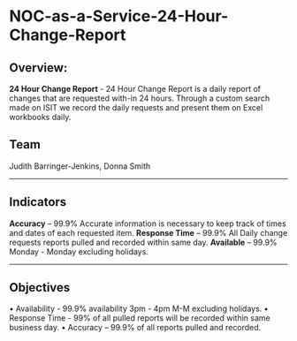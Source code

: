 # NOC-as-a-Service-24-Hour-Change-Report
## Overview: 
**24 Hour Change Report** - 24 Hour Change Report is a daily report of changes that are requested with-in 24 hours. Through a custom search made on ISIT we record the daily requests and present them on Excel workbooks daily. 

## Team 

Judith Barringer-Jenkins, Donna Smith
______________________________________________

## Indicators

**Accuracy** – 99.9% Accurate information is necessary to keep track of times and dates of each requested item.
**Response Time** – 99.9% All Daily change requests reports pulled and recorded within same day. 
**Available** – 99.9% Monday - Monday excluding holidays.

_______________________________________________

## Objectives

•	Availability - 99.9% availability 3pm - 4pm M-M excluding holidays.
•	Response Time - 99% of all pulled reports will be recorded within same business day.
•	Accuracy – 99.9% of all reports pulled and recorded.

